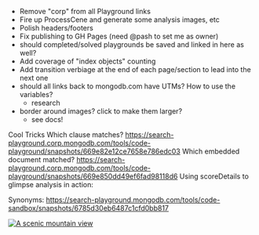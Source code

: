* Remove "corp" from all Playground links
* Fire up ProcessCene and generate some analysis images, etc
* Polish headers/footers
* Fix publishing to GH Pages (need @pash to set me as owner)
* should completed/solved playgrounds be saved and linked in here as well?
* Add coverage of "index objects" counting
* Add transition verbiage at the end of each page/section to lead into the next one
* should all links back to mongodb.com have UTMs?  How to use the variables?
   - research
* border around images?  click to make them larger?
   - see docs!

Cool Tricks
Which clause matches?
https://search-playground.corp.mongodb.com/tools/code-playground/snapshots/669e82e12ce7658e786edc03
Which embedded document matched?
https://search-playground.corp.mongodb.com/tools/code-playground/snapshots/669e850dd49ef6fad98118d6
Using scoreDetails to glimpse analysis in action:

Synonyms: https://search-playground.mongodb.com/tools/code-sandbox/snapshots/6785d30eb6487c1cfd0bb817

[![A scenic mountain view](/img/analysis_lucene_standard.png)](/img/analysis_lucene_standard.png)

